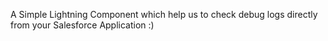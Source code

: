 A Simple Lightning Component which help us to check debug logs directly from your Salesforce Application :)
